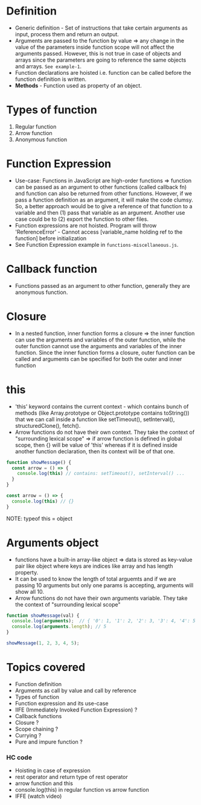 # Definition
* Generic definition - Set of instructions that take certain arguments as input, process them and return an output.
* Arguments are passed to the function by value => any change in the value of the parameters inside function scope will not affect the arguments passed. However, this is not true in case of objects and arrays since the parameters are going to reference the same objects and arrays. `See example-1`.
* Function declarations are hoisted i.e. function can be called before the function definition is written.
* **Methods** - Function used as property of an object.

# Types of function
1. Regular function
2. Arrow function
3. Anonymous function

# Function Expression
* Use-case: Functions in JavaScript are high-order functions => function can be passed as an argument to other functions (called callback fn) and function can also be returned from other functions. However, if we pass a function definition as an argument, it will make the code clumsy. So, a better approach would be to give a reference of that function to a variable and then (1) pass that variable as an argument. Another use case could be to (2) export the function to other files.
* Function expressions are not hoisted. Program will throw 'ReferenceError' - Cannot access [variable_name holding ref to the function] before initialization
* See Function Expression example in `functions-miscellaneous.js`.

# Callback function
* Functions passed as an argument to other function, generally they are anonymous function.

# Closure
* In a nested function, inner function forms a closure => the inner function can use the arguments and variables of the outer function, while the outer function cannot use the arguments and variables of the inner function. Since the inner function forms a closure, outer function can be called and arguments can be specified for both the outer and inner function

# this
* 'this' keyword contains the current context - which contains bunch of methods (like Array.prototype or Object.prototype contains toString()) that we can call inside a function like setTimeout(), setInterval(), structuredClone(), fetch().
* Arrow functions do not have their own context. They take the context of "surrounding lexical scope" => if arrow function is defined in global scope, then {} will be value of 'this' whereas if it is defined inside another function declaration, then its context will be of that one.
```javascript
function showMessage() {
  const arrow = () => {
    console.log(this) // contains: setTimeout(), setInterval() ...
  }
}

const arrow = () => {
  console.log(this) // {}
}
```
NOTE: typeof this = object

# Arguments object
* functions have a built-in array-like object => data is stored as key-value pair like object where keys are indices like array and has length property.
* It can be used to know the length of total arguemts and if we are passing 10 arguments but only one params is accepting, arguments will show all 10.
* Arrow functions do not have their own arguments variable. They take the context of "surrounding lexical scope" 
```javascript
function showMessage(val) {
  console.log(arguments);  // { '0': 1, '1': 2, '2': 3, '3': 4, '4': 5 }
  console.log(arguments.length); // 5
}

showMessage(1, 2, 3, 4, 5);
```

# Topics covered
* Function definition
* Arguments as call by value and call by reference
* Types of function
* Function expression and its use-case
* IIFE (Immediately Invoked Function Expression) ?
* Callback functions
* Closure ?
* Scope chaining ?
* Currying ?
* Pure and impure function ?
### HC code
* Hoisting in case of expression
* rest operator and return type of rest operator
* arrow function and this
* console.log(this) in regular function vs arrow function
* IFFE (watch video)
